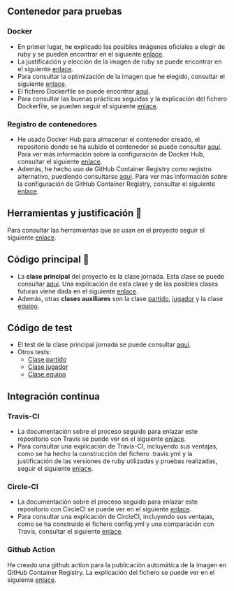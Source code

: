 ## Contenedor para pruebas

### Docker

- En primer lugar, he explicado las posibles imágenes oficiales a elegir de ruby y se pueden encontrar en el siguiente [enlace](https://github.com/joseegc10/get-match/blob/master/docs/docker/variantes-imagenes.md).
- La justificación y elección de la imagen de ruby se puede encontrar en el siguiente [enlace](https://github.com/joseegc10/get-match/blob/master/docs/docker/pruebas-imagenes.md).
- Para consultar la optimización de la imagen que he elegido, consultar el siguiente [enlace](https://github.com/joseegc10/get-match/blob/master/docs/docker/optimizacion.md).
- El fichero Dockerfile se puede encontrar [aquí](https://github.com/joseegc10/get-match/blob/master/Dockerfile).
- Para consultar las buenas prácticas seguidas y la explicación del fichero Dockerfile, se pueden seguir el siguiente [enlace](https://github.com/joseegc10/get-match/blob/master/docs/docker/explicacion-dockerfile.md).

### Registro de contenedores

- He usado Docker Hub para almacenar el contenedor creado, el repositorio donde se ha subido el contenedor se puede consultar [aquí](https://hub.docker.com/r/joseegc10/get-match). Para ver más información sobre la configuración de Docker Hub, consultar el siguiente [enlace](https://github.com/joseegc10/get-match/blob/master/docs/docker/docker-hub.md).
- Además, he hecho uso de GitHub Container Registry como registro alternativo, puediendo consultarse [aquí](https://github.com/users/joseegc10/packages/container/package/env-get-match). Para ver más información sobre la configuración de GitHub Container Registry, consultar el siguiente [enlace](https://github.com/joseegc10/get-match/blob/master/docs/docker/git-hub-container.md).

## Herramientas y justificación :hammer:

Para consultar las herramientas que se usan en el proyecto seguir el siguiente [enlace](https://github.com/joseegc10/get-match/blob/master/docs/herramientas/herramientas.md).

## Código principal :page_facing_up:

- La **clase principal** del proyecto es la clase jornada. Esta clase se puede consultar [aquí](https://github.com/joseegc10/get-match/blob/master/src/jornada.rb). Una explicación de esta clase y de las posibles clases futuras viene dada en el siguiente [enlace](https://github.com/joseegc10/get-match/blob/master/docs/Clase-Jornada.md).
- Además, otras **clases auxiliares** son la clase [partido](https://github.com/joseegc10/get-match/blob/master/src/partido.rb), [jugador](https://github.com/joseegc10/get-match/blob/master/src/jugador.rb) y la clase [equipo](https://github.com/joseegc10/get-match/blob/master/src/equipo.rb).

## Código de test

- El test de la clase principal jornada se puede consultar [aquí](https://github.com/joseegc10/get-match/blob/master/spec/jornada_spec.rb).
- Otros tests:
  - [Clase partido](https://github.com/joseegc10/get-match/blob/master/spec/partido_spec.rb)
  - [Clase jugador](https://github.com/joseegc10/get-match/blob/master/spec/jugador_spec.rb)
  - [Clase equipo](https://github.com/joseegc10/get-match/blob/master/spec/equipo_spec.rb)

## Integración continua

### Travis-CI

- La documentación sobre el proceso seguido para enlazar este repositorio con Travis se puede ver en el siguiente [enlace](https://github.com/joseegc10/get-match/blob/master/docs/travis/config_travis.md).
- Para consultar una explicación de Travis-CI, incluyendo sus ventajas, como se ha hecho la construcción del fichero .travis.yml y la justificación de las versiones de ruby utilizadas y pruebas realizadas, seguir el siguiente [enlace](https://github.com/joseegc10/get-match/blob/master/docs/travis/travis.md).

### Circle-CI

- La documentación sobre el proceso seguido para enlazar este repositorio con CircleCI se puede ver en el siguiente [enlace](https://github.com/joseegc10/get-match/blob/master/docs/circleci/config_circleci.md).
- Para consultar una explicación de CircleCI, incluyendo sus ventajas, como se ha construido el fichero config.yml y una comparación con Travis, consultar el siguiente [enlace](https://github.com/joseegc10/get-match/blob/master/docs/circleci/circleci.md).

### Github Action

He creado una github action para la publicación automática de la imagen en GitHub Container Registry. La explicación del fichero se puede ver en el siguiente [enlace](https://github.com/joseegc10/get-match/blob/master/docs/ghact.md).